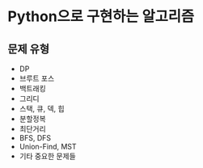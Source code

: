 # Python으로 구현하는 알고리즘

## 문제 유형
- DP
- 브루트 포스
- 백트래킹
- 그리디
- 스택, 큐, 덱, 힙
- 분할정복
- 최단거리
- BFS, DFS
- Union-Find, MST
- 기타 중요한 문제들
